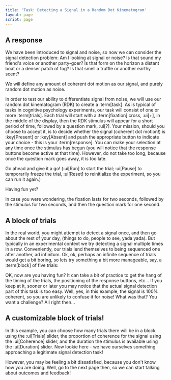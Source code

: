 ```yaml
---
title: 'Task: Detecting a Signal in a Random Dot Kinematogram'
layout: page
script: page
---
```


## A response

We have been introduced to signal and noise, so now we can consider the signal detection problem: Am
I looking at signal or noise? Is that sound my friend's voice or another party-goer? Is that form on
the horizon a distant boat or a denser patch of fog? Is that smell a truffle or another earthy
scent?

We will define any amount of coherent dot motion as our signal, and purely random dot motion as
noise.

In order to test our ability to differentiate signal from noise, we will use our random dot
kinematogram (RDK) to create a :term[task]. As is typical of tasks in cognitive psychology
experiments, our task will consist of one or more :term[trials]. Each trial will start with a
:term[fixation] cross, :ui[+], in the middle of the display, then the RDK stimulus will appear for a
short period of time, followed by a question mark, :ui[?]. Your mission, should you choose to accept
it, is to decide whether the signal (coherent dot motion!) is :key[Present] or :key[Absent] and push
the appropriate button to indicate your choice - this is your :term[response]. You can make your
selection at any time once the stimulus has begun (you will notice that the response buttons become
active at that time). However, do not take too long, because once the question mark goes away, it is
too late.

Go ahead and give it a go! (:ui[Run] to start the trial; :ui[Pause] to temporarily freeze the trial,
:ui[Reset] to reinitialize the experiment, so you can run it again.)

<sdt-example-human>
  <detectable-control run pause reset coherence=".5"></detectable-control>
  <rdk-task count="100" coherence=".5" trials="1" probability=".5" duration="2000"
    wait="2000" iti="2000"></rdk-task>
  <detectable-response interactive feedback="none"></detectable-response>
</sdt-example-human>

Having fun yet?

In case you were wondering, the fixation lasts for two seconds, followed by the
stimulus for two seconds, and then the question mark for one second.

## A block of trials

In the real world, you might attempt to detect a signal once, and then go about the rest of
your day, (things to do, people to see, yada yada). But typically in an experimental context we try
detecting a signal multiple times in a row. Conveniently, our trials lend themselves to being
sequenced one after another, ad infinitum. Ok, ok, perhaps an infinite sequence of trials would get
a bit boring, so lets try something a bit more manageable, say, a :term[block] of five trials:

<sdt-example-human>
  <detectable-control run pause reset coherence=".5"></detectable-control>
  <rdk-task count="100" coherence=".5" trials="5" probability=".5" duration="2000"
    wait="2000" iti="2000"></rdk-task>
  <detectable-response interactive feedback="none"></detectable-response>
</sdt-example-human>

OK, now are you having fun? It can take a bit of practice to get the hang of the timing of the
trials, the positioning of the response buttons, etc... If you keep at it, sooner or later you may
notice that the actual signal detection part of this task is too easy. Well, yes, in this example,
the signal is 100% coherent, so you are unlikely to confuse it for noise! What was that? You want a
challenge? All right then...

## A customizable block of trials!

In this example, you can choose how many trials there will be in a block using the :ui[Trials]
slider, the proportion of coherence for the signal using the :ui[Coherence] slider, and the duration
the stimulus is available using the :ui[Duration] slider. Now lookie here - we have ourselves
something approaching a legitimate signal detection task!

<sdt-example-human>
  <detectable-control run pause reset coherence=".5" trials="5" duration="2000"></detectable-control>
  <rdk-task count="100" coherence=".5" trials="5" probability=".5" duration="2000"
    wait="2000" iti="2000"></rdk-task>
  <detectable-response  interactive feedback="none"></detectable-response>
</sdt-example-human>

However, you may be feeling a bit dissatisfied, because you don't know how you are doing. Well, go
to the next page then, so we can start talking about outcomes and feedback!
